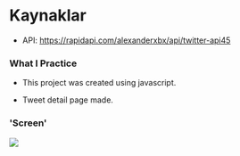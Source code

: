# Kaynaklar

- API: https://rapidapi.com/alexanderxbx/api/twitter-api45

### What I Practice

- This project was created using javascript.

- Tweet detail page made.

### 'Screen'

![](twitter.gif)
